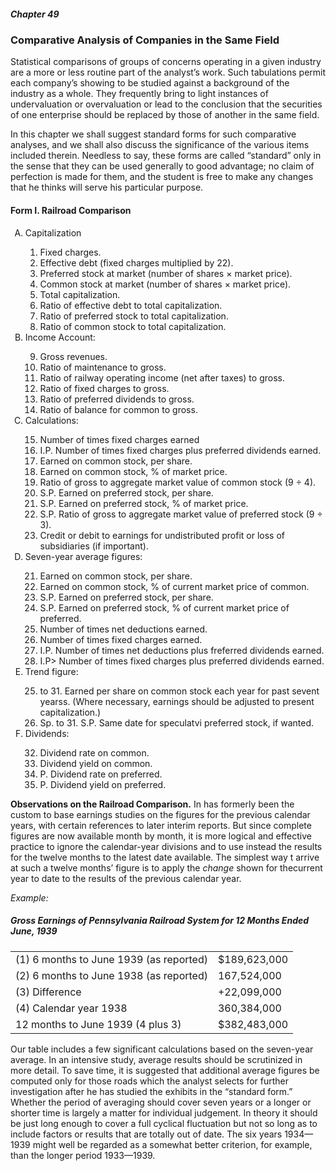 ##### Chapter 49

### Comparative Analysis of Companies in the Same Field

Statistical comparisons of groups of concerns operating in a given industry are a more or less routine part of the analyst’s work. Such tabulations permit each company’s showing to be studied against a background of the industry as a whole. They frequently bring to light instances of undervaluation or overvaluation or lead to the conclusion that the securities of one enterprise should be replaced by those of another in the same field.

In this chapter we shall suggest standard forms for such comparative analyses, and we shall also discuss the significance of the various items included therein. Needless to say, these forms are called “standard” only in the sense that they can be used generally to good advantage; no claim of perfection is made for them, and the student is free to make any changes that he thinks will serve his particular purpose.

#### Form I. Railroad Comparison

<ol type="A">
  <li>Capitalization</li>

  <ol type="1">
    <li>Fixed charges.</li>
    <li>Effective debt (fixed charges multiplied by 22).</li>
    <li>Preferred stock at market (number of shares × market price).</li>
    <li>Common stock at market (number of shares × market price).</li>
    <li>Total capitalization.</li>
    <li>Ratio of effective debt to total capitalization.</li>
    <li>Ratio of preferred stock to total capitalization.</li>
    <li>Ratio of common stock to total capitalization.</li>
  </ol>

  <li>Income Account: </li>

  <ol type="1" start="9">
    <li>Gross revenues.</li>
    <li>Ratio of maintenance to gross.</li>
    <li>Ratio of railway operating income (net after taxes) to gross.</li>
    <li>Ratio of fixed charges to gross.</li>
    <li>Ratio of preferred dividends to gross.</li>
    <li>Ratio of balance for common to gross.</li>
  </ol>

  <li>Calculations:</li>

  <ol type="1" start="15">
    <li>Number of times fixed charges earned</li>
    <li>I.P. Number of times fixed charges plus preferred dividends earned.</li>
    <li>Earned on common stock, per share.</li>
    <li>Earned on common stock, % of market price.</li>
    <li>Ratio of gross to aggregate market value of common stock (9 ÷ 4).</li>
    <li>S.P. Earned on preferred stock, per share.</li>
    <li>S.P. Earned on preferred stock, % of market price.</li>
    <li>S.P. Ratio of gross to aggregate market value of preferred stock (9 ÷ 3).</li>
    <li>Credit or debit to earnings for undistributed profit or loss of subsidiaries (if important).</li>
  </ol>

  <li>Seven-year average figures:</li>

  <ol type="1" start="21">
    <li>Earned on common stock, per share.</li>
    <li>Earned on common stock, % of current market price of common.</li>
    <li>S.P. Earned on preferred stock, per share.</li>
    <li>S.P. Earned on preferred stock, % of current market price of preferred.</li>
    <li>Number of times net deductions earned.</li>
    <li>Number of times fixed charges earned.</li>
    <li>I.P. Number of times net deductions plus freferred dividends earned.</li>
    <li>I.P> Number of times fixed charges plus preferred dividends earned.</li>
  </ol>

  <li>Trend figure:</li>

  <ol type="1" start="25">
    <li> to 31. Earned per share on common stock each year for past sevent yearss. (Where necessary, earnings should be adjusted to present capitalization.)</li>
    <li>Sp. to 31. S.P. Same date for speculatvi preferred stock, if wanted.</li>
  </ol>

  <li>Dividends:</li>

  <ol type="1" start="32">
    <li>Dividend rate on common.</li>
    <li>Dividend yield on common.</li>
    <li>P. Dividend rate on preferred.</li>
    <li>P. Dividend yield on preferred.</li>
  </ol>
</ol>

**Observations on the Railroad Comparison.** In has formerly been the custom to base earnings studies on the figures for the previous calendar years, with certain references to later interim reports. But since complete figures are now available month by month, it is more logical and effective practice to ignore the calendar-year divisions and to use instead the results for the twelve months to the latest date available. The simplest way t arrive at such a twelve months’ figure is to apply the *change* shown for thecurrent year to date to the results of the previous calendar year.

*Example:*

##### Gross Earnings of Pennsylvania Railroad System for 12 Months Ended June, 1939

<table>
  <tr>
    <td>(1) 6 months to June 1939 (as reported)</td>
    <td>$189,623,000</td>
  </tr>
  <tr>
    <td>(2) 6 months to June 1938 (as reported)</td>
    <td>167,524,000</td>
  </tr>
  <tr>
    <td>(3) Difference</td>
    <td>+22,099,000</td>
  </tr>
  <tr>
    <td>(4) Calendar year 1938</td>
    <td>360,384,000</td>
  </tr>
  <tr>
    <td>12 months to June 1939 (4 plus 3)</td>
    <td>$382,483,000</td>
  </tr>
</table>

Our table includes a few significant calculations based on the seven-year average. In an intensive study, average results should be scrutinized in more detail. To save time, it is suggested that additional average figures be computed only for those roads which the analyst selects for further investigation after he has studied the exhibits in the “standard form.” Whether the period of averaging should cover seven years or a longer or shorter time is largely a matter for individual judgement. In theory it should be just long enough to cover a full cyclical fluctuation but not so long as to include factors or results that are totally out of date. The six years 1934—1939 might well be regarded as a somewhat better criterion, for example, than the longer period 1933—1939.
